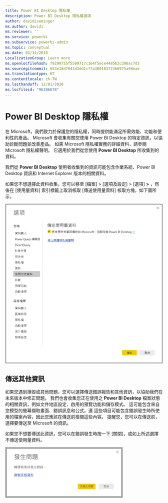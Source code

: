 ```yaml
---
title: Power BI Desktop 隱私權
description: Power BI Desktop 隱私權選項
author: davidiseminger
ms.author: davidi
ms.reviewer: ''
ms.service: powerbi
ms.subservice: powerbi-admin
ms.topic: conceptual
ms.date: 03/14/2018
LocalizationGroup: Learn more
ms.openlocfilehash: f9299755f5509717c164f5ece448562c306ac7d3
ms.sourcegitcommit: 653e18d7041d3dd1cf7a38010372366975a98eae
ms.translationtype: HT
ms.contentlocale: zh-TW
ms.lasthandoff: 12/01/2020
ms.locfileid: "96386678"
---
```

# <a name="power-bi-desktop-privacy"></a>Power BI Desktop 隱私權

在 Microsoft，我們致力於保護您的隱私權，同時提供能滿足所需效能、功能和便利性的產品。 Microsoft 會收集有關您使用 Power BI Desktop 的特定資訊，以協助診斷問題並改善產品。 如需 Microsoft 隱私權實務的詳細資料，請參閱 Microsoft 隱私權聲明。 它適用於我們從您使用 **Power BI Desktop** 所收集到的資料。
 
我們從 **Power BI Desktop** 使用者收集到的資訊可能包含作業系統、Power BI Desktop 資訊和 Internet Explorer 版本的相關資料。 
 
如果您不想選擇此資料收集，您可以移至 [檔案] > [選項及設定] > [選項] **>** ，然後在 [使用量資料] 索引標籤上取消核取 [傳送使用量資料] 核取方塊，如下圖所示。

![[傳送使用量資料] 選項設定的螢幕擷取畫面。](media/desktop-privacy/privacy_01.png)

## <a name="sending-additional-information"></a>傳送其他資訊

如果您遇到損毀或其他問題，您可以選擇傳送錯誤報告和其他資訊，以協助我們在未來版本中修正問題。 我們也會收集您正在使用之 **Power BI Desktop** 檔案狀態的相關資訊，例如文件地區設定、啟用的預覽功能和儲存模式。 這可能包含來自您模型的螢幕擷取畫面、錯誤訊息和公式。連 這些項目可能包含錯誤發生時所使用的檔案內容，因此您應該在傳送前檢閱這些內容。 提醒您，您可以在傳送前，選擇要傳送至 Microsoft 的資訊。  
 
如果您不想要傳送此資訊，您可以在錯誤發生時按一下 [關閉]，或如上所述選擇不傳送使用量資料。

![[損毀] 對話方塊的螢幕擷取畫面，選擇要回報問題或關閉。](media/desktop-privacy/privacy_02.png)
